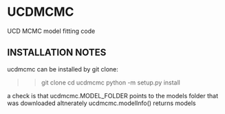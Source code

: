 # UCDMCMC
 UCD MCMC model fitting code

## INSTALLATION NOTES

ucdmcmc can be installed by git clone:

>> git clone
>> cd ucdmcmc
>> python -m setup.py install

a check is that ucdmcmc.MODEL_FOLDER points to the models folder that was downloaded
altnerately ucdmcmc.modelInfo() returns models
